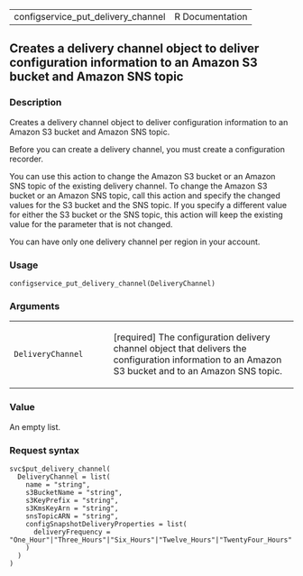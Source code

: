 <table style="width: 100%;">
<tbody>
<tr class="odd">
<td>configservice_put_delivery_channel</td>
<td style="text-align: right;">R Documentation</td>
</tr>
</tbody>
</table>

## Creates a delivery channel object to deliver configuration information to an Amazon S3 bucket and Amazon SNS topic

### Description

Creates a delivery channel object to deliver configuration information
to an Amazon S3 bucket and Amazon SNS topic.

Before you can create a delivery channel, you must create a
configuration recorder.

You can use this action to change the Amazon S3 bucket or an Amazon SNS
topic of the existing delivery channel. To change the Amazon S3 bucket
or an Amazon SNS topic, call this action and specify the changed values
for the S3 bucket and the SNS topic. If you specify a different value
for either the S3 bucket or the SNS topic, this action will keep the
existing value for the parameter that is not changed.

You can have only one delivery channel per region in your account.

### Usage

    configservice_put_delivery_channel(DeliveryChannel)

### Arguments

<table>
<colgroup>
<col style="width: 35%" />
<col style="width: 65%" />
</colgroup>
<tbody>
<tr class="odd">
<td><code
id="configservice_put_delivery_channel_:_DeliveryChannel">DeliveryChannel</code></td>
<td><p>[required] The configuration delivery channel object that
delivers the configuration information to an Amazon S3 bucket and to an
Amazon SNS topic.</p></td>
</tr>
</tbody>
</table>

### Value

An empty list.

### Request syntax

    svc$put_delivery_channel(
      DeliveryChannel = list(
        name = "string",
        s3BucketName = "string",
        s3KeyPrefix = "string",
        s3KmsKeyArn = "string",
        snsTopicARN = "string",
        configSnapshotDeliveryProperties = list(
          deliveryFrequency = "One_Hour"|"Three_Hours"|"Six_Hours"|"Twelve_Hours"|"TwentyFour_Hours"
        )
      )
    )
